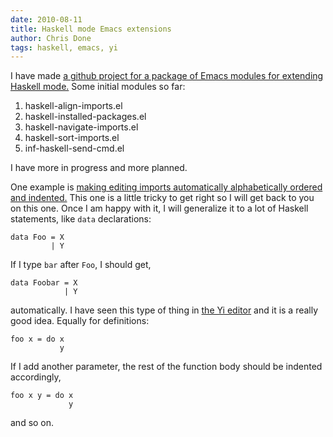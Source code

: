 ```yaml
---
date: 2010-08-11
title: Haskell mode Emacs extensions
author: Chris Done
tags: haskell, emacs, yi
---
```


I have made [a github project for a package of Emacs modules for
extending Haskell mode.](http://github.com/chrisdone/haskell-mode-exts)
Some initial modules so far:

1. haskell-align-imports.el
2. haskell-installed-packages.el
3. haskell-navigate-imports.el
4. haskell-sort-imports.el
5. inf-haskell-send-cmd.el

I have more in progress and more planned.

One example is
[making editing imports automatically alphabetically ordered and indented.](http://www.youtube.com/watch?v=UXHSiUPKLvg&fmt=35)
This one is a little tricky to get right so I will get back to you
on this one. Once I am happy with it, I will generalize it to a
lot of Haskell statements, like `data` declarations:

    data Foo = X
             | Y

If I type `bar` after `Foo`, I should get,

    data Foobar = X
                | Y

automatically. I have seen this type of thing in [the Yi editor](http://haskell.org/haskellwiki/Yi) and
it is a really good idea. Equally for definitions:

    foo x = do x
               y

If I add another parameter, the rest of the function body should
be indented accordingly,

    foo x y = do x
                 y

and so on.
